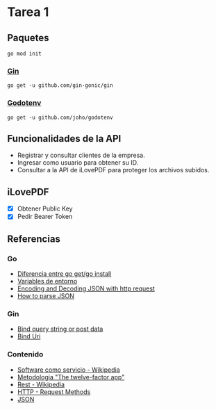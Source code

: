 # Tarea 1

## Paquetes

`go mod init`

### [Gin](https://gin-gonic.com/)
`go get -u github.com/gin-gonic/gin`


### [Godotenv](https://github.com/joho/godotenv)
`go get -u github.com/joho/godotenv`

## Funcionalidades de la API

- Registrar y consultar clientes de la empresa. 
- Ingresar como usuario para obtener su ID. 
- Consultar a la API de iLovePDF para proteger los archivos subidos.


## iLovePDF

- [x] Obtener Public Key
- [x] Pedir Bearer Token

## Referencias

### Go

- [Diferencia entre go get/go install](https://stackoverflow.com/questions/24878737/what-is-the-difference-between-go-get-and-go-install)
- [Variables de entorno](https://blog.friendsofgo.tech/posts/trabajando-con-variables-de-entorno-en-go/)
- [Encoding and Decoding JSON with http request](https://kevin.burke.dev/kevin/golang-json-http/#:~:text=type%20User%20struct%7B%20Id%20string%20Balance%20uint64%20%7D,first%20and%20then%20copy%20that%20to%20a%20reader.)
- [How to parse JSON](https://hackajob.com/talent/blog/how-to-parse-json-from-apis-in-golang)


### Gin


- [Bind query string or post data](https://gin-gonic.com/docs/examples/bind-query-or-post/)
- [Bind Uri](https://gin-gonic.com/docs/examples/bind-uri/)

### Contenido

- [Software como servicio - Wikipedia](https://es.wikipedia.org/wiki/Software_como_servicio)
- [Metodologia "The twelve-factor app"](https://12factor.net/es/)
- [Rest - Wikipedia](https://es.wikipedia.org/wiki/Transferencia_de_Estado_Representacional)
- [HTTP - Request Methods](https://en.wikipedia.org/wiki/HTTP#Request_methods)
- [JSON](https://www.json.org/json-en.html)
